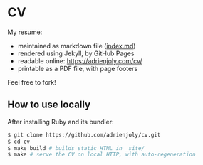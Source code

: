 # CV

My resume:
- maintained as markdown file ([index.md](index.md))
- rendered using Jekyll, by GitHub Pages
- readable online: https://adrienjoly.com/cv/
- printable as a PDF file, with page footers

Feel free to fork!

## How to use locally

After installing Ruby and its bundler:

```sh
$ git clone https://github.com/adrienjoly/cv.git
$ cd cv
$ make build # builds static HTML in _site/
$ make # serve the CV on local HTTP, with auto-regeneration
```
